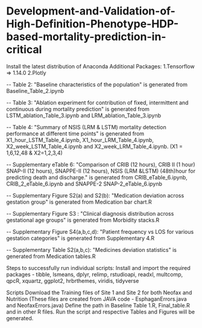 # Development-and-Validation-of-High-Definition-Phenotype-HDP-based-mortality-prediction-in-critical

Install the latest distribution of Anaconda
Additional Packages:
1.Tensorflow => 1.14.0
2.Plotly

-- Table 2: "Baseline characteristics of the population" is generated from Baseline_Table_2.ipynb

-- Table 3: "Ablation experiment for contribution of fixed, intermittent and continuous during mortality prediction" is generated from LSTM_ablation_Table_3.ipynb and LRM_ablation_Table_3.ipynb

-- Table 4: "Summary of NSIS (LRM & LSTM) mortality detection performance at different time points" is generated from X1_hour_LSTM_Table_4.ipynb, X1_hour_LRM_Table_4.ipynb, X2_week_LSTM_Table_4.ipynb and X2_week_LRM_Table_4.ipynb. (X1 = 1,6,12,48 & X2=1,2,3,4) 

-- Supplementary eTable 6: "Comparison of CRIB (12 hours), CRIB II (1 hour) SNAP-II (12 hours), SNAPPE-II (12 hours), NSIS (LRM &LSTM) (48th)hour for predicting death and discharge." is generated from CRIB_eTable_6.ipynb, CRIB_2_eTable_6.ipynb and SNAPPE-2 SNAP-2_eTable_6.ipynb

-- Supplementary Figure S2(a) and S2(b): "Medication deviation across gestation group" is generated from Medication bar chart.R

-- Supplementary Figure S3 : "Clinical diagnosis distribution across gestational age groups" is generated from Morbidity stacks.R

-- Supplementary Figure S4(a,b,c,d): "Patient frequency vs LOS for various gestation categories" is generated from Supplementary 4.R

-- Supplementary Table S2(a,b,c): "Medicines deviation statistics" is generated from Medication tables.R

Steps to successfully run individual scripts: Install and import the required packages - tibble, lsmeans, dplyr, relimp, rstudioapi, readxl, multcomp, qpcR, xquartz, ggplot2, hrbrthemes, viridis, tidyverse

Scripts
Download the Training files of Site 1 and Site 2 for both Neofax and Nutrition (These files are created from JAVA code - EsphaganErrors.java and NeofaxErrors.java)
Define the path in Baseline Table 1.R, Final_table.R and in other R files.
Run the script and respective Tables and Figures will be generated.
